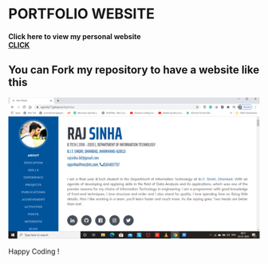 # PORTFOLIO WEBSITE
<h4> Click here to view my personal website 
<br> <a href ="https://rajsinha77.github.io/RajSinha/ " > CLICK <a>
</h4>
<h2>You can Fork my repository to have a website like this </h2>
  
<!DOCTYPE html>
<html>
<body>

<a href = "https://rajsinha77.github.io/RajSinha/ " >  <img src="Screenshot (82).png" alt="PORTFOLIO"> </a>

</body>
</html>

Happy Coding !


